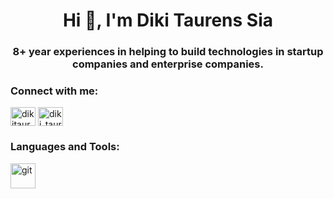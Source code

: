 <h1 align="center">Hi 👋, I'm Diki Taurens Sia</h1>
<h3 align="center">8+ year experiences in helping to build technologies in startup companies and enterprise companies.</h3>

<h3 align="left">Connect with me:</h3>
<p align="left">
<a href="https://linkedin.com/in/dikitaurensia" target="blank"><img align="center" src="https://raw.githubusercontent.com/rahuldkjain/github-profile-readme-generator/master/src/images/icons/Social/linked-in-alt.svg" alt="dikitaurensia" height="30" width="40" /></a>
<a href="https://www.hackerrank.com/diki_taurensia" target="blank"><img align="center" src="https://raw.githubusercontent.com/rahuldkjain/github-profile-readme-generator/master/src/images/icons/Social/hackerrank.svg" alt="diki_taurensia" height="30" width="40" /></a>
</p>

<h3 align="left">Languages and Tools:</h3>
<p align="left"> <a href="https://git-scm.com/" target="_blank"> <img src="https://www.vectorlogo.zone/logos/git-scm/git-scm-icon.svg" alt="git" width="40" height="40"/> </a> </p>

